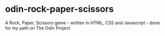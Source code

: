 # odin-rock-paper-scissors
A Rock, Paper, Scissors game - written in HTML, CSS and Javascript - done for my path on The Odin Project
